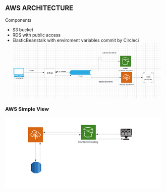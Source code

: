 ## AWS ARCHITECTURE 
Components
* S3 bucket 
* RDS with public access
* ElasticBeanstalk with enviroment variables commit by Circleci
![Arc](./udagram-snapshots/plane%20(2).png)
### AWS Simple View
![infera](./udagram-snapshots/infrastructure.png)